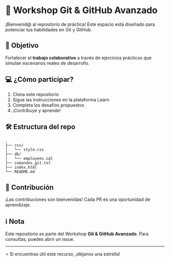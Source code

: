 # 🚀 Workshop Git & GitHub Avanzado

¡Bienvenid@ al repositorio de práctica! Este espacio está diseñado para potenciar tus habilidades en Git y GitHub.

## 🎯 Objetivo
Fortalecer el **trabajo colaborativo** a través de ejercicios prácticos que simulan escenarios reales de desarrollo.

## 💻 ¿Cómo participar?
1. Clona este repositorio
2. Sigue las instrucciones en la plataforma Learn
3. Completa los desafíos propuestos
4. ¡Contribuye y aprende!

## 🛠️ Estructura del repo
```
.
├── css/
│   └── style.css
├── db/
│   └── employees.sql
├── comandos_git.txt
├── index.html
└── README.md
```

## 🤝 Contribución
¡Las contribuciones son bienvenidas! Cada PR es una oportunidad de aprendizaje.

## ℹ️ Nota
Este repositorio es parte del Workshop **Git & GitHub Avanzado**. Para consultas, puedes abrir un issue.

---
⭐ Si encuentras útil este recurso, ¡déjanos una estrella!
